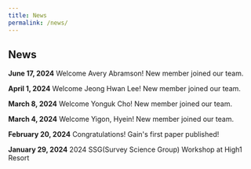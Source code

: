 ```yaml
---
title: News
permalink: /news/
---
```


## **News**

**June 17, 2024**
Welcome Avery Abramson! New member joined our team.

**April 1, 2024**
Welcome Jeong Hwan Lee! New member joined our team.

**March 8, 2024**
Welcome Yonguk Cho! New member joined our team.

**March 4, 2024**
Welcome Yigon, Hyein! New member joined our team.

**February 20, 2024**
Congratulations! Gain's first paper published!

**January 29, 2024**
2024 SSG(Survey Science Group) Workshop at High1 Resort
